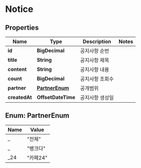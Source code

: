 

# Notice


## Properties

Name | Type | Description | Notes
------------ | ------------- | ------------- | -------------
**id** | **BigDecimal** | 공지사항 순번 | 
**title** | **String** | 공지사항 제목 | 
**content** | **String** | 공지사항 내용 | 
**count** | **BigDecimal** | 공지사항 조회수 | 
**partner** | [**PartnerEnum**](#PartnerEnum) | 공개범위 | 
**createdAt** | **OffsetDateTime** | 공지사항 생성일 | 



## Enum: PartnerEnum

Name | Value
---- | -----
_ | &quot;전체&quot;
_ | &quot;뱅크다&quot;
_24 | &quot;카페24&quot;




